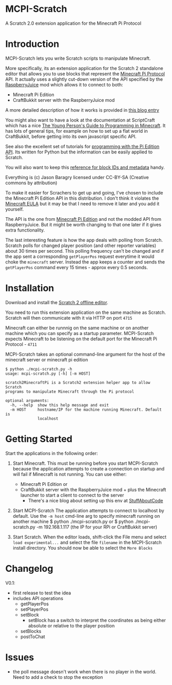 MCPI-Scratch
================

A Scratch 2.0 extension application for the Minecraft Pi Protocol

# Introduction
MCPI-Scratch lets you write Scratch scripts to manipulate Minecraft. 

More specifically, its an extension application for the Scratch 2 standalone editor that allows you to use blocks that represent the [Minecraft Pi Protocol](http://wiki.vg/Minecraft_Pi_Protocol) API. It actually uses a slightly cut-down version of the API specified by the [RaspberryJuice](http://dev.bukkit.org/bukkit-plugins/raspberryjuice/) mod which allows it to connect to both:
* Minecraft Pi Edition
* CraftBukkit server with the RaspberryJuice mod

A more detailed description of how it works is provided in [this blog entry](http://niphophila.blogspot.com/2014/09/mcpi-scratch-scratch-extension.html)

You might also want to have a look at the documentation at ScriptCraft which has a nice [The Young Person's Guide to Programming in Minecraft](https://github.com/walterhiggins/ScriptCraft/blob/master/docs/YoungPersonsGuideToProgrammingMinecraft.md). It has lots of general tips, for example on how to set up a flat world in CraftBukkit, before getting into its own javascript specific API. 

See also the excellent set of tutorials for [programming with the Pi Edition API](http://www.stuffaboutcode.com/2013/04/minecraft-pi-edition-api-tutorial.html). Its written for Python but the information can be easily applied to Scratch.

You will also want to keep this [reference for block IDs and metadata](http://www.stuffaboutcode.com/p/minecraft-api-reference.html) handy.

Everything is (c) Jason Baragry licensed under CC-BY-SA (Creative commons by attribution)

To make it easier for Scrachers to get up and going, I've chosen to include the Minecraft Pi Edition API in this distribution. I don't think it violates the [Minecraft EULA](https://account.mojang.com/documents/minecraft_eula) but it may be that I need to remove it later and you add it yourself.

The API is the one from [Minecraft Pi Edition](http://minecraft.gamepedia.com/Pi_Edition) and not the modded API from RaspberryJuice. But it might be worth changing to that one later if it gives extra functionality.

The last interesting feature is how the app deals with polling from Scratch. Scratch polls for changed player position (and other reporter variables) about 30 times per second. This polling frequency can't be changed and if the app sent a corresponding `getPlayerPos` request everytime it would choke the `minecraft` server. Instead the app keeps a counter and sends the `getPlayerPos` command every 15 times - approx every 0.5 seconds.

# Installation
Download and install the [Scratch 2 offline editor](http://scratch.mit.edu/scratch2download/).

You need to run this extension application on the same machine as Scratch. Scratch will then communicate with it via HTTP on port `4715`

Minecraft can either be runnnig on the same machine or on another machine which you can specify as a startup parameter. MCPI-Scratch expects Minecraft to be listening on the default port for the Minecraft Pi Protocol - `4711`

MCPI-Scratch takes an optional command-line argument for the host of the minecraft server or minecraft pi edition

	$ python ./mcpi-scratch.py -h
	usage: mcpi-scratch.py [-h] [-m HOST]

	scratch2MinecraftPi is a Scratch2 extension helper app to allow Scratch
	programs to manipulate Minecraft through the Pi protocol

	optional arguments:
	  -h, --help  show this help message and exit
	  -m HOST     hostname/IP for the machine running Minecraft. Default is
	              localhost


# Getting Started
Start the applications in the following order:

1. Start Minecraft. 
This must be running before you start MCPI-Scratch because the application attempts to create a connection on startup and will fail if Minecraft is not running. You can use either:
	* Minecraft Pi Edition or 
	* CraftBukkit server with the RaspberryJuice mod + plus the Minecraft launcher to start a client to connect to the server
		* There's a nice blog about setting up this env at [StuffAboutCode](http://www.stuffaboutcode.com/2013/06/programming-minecraft-with-bukkit.html)

2. Start MCPI-Scratch
The application attempts to connect to localhost by default. Use the `-m host` cmd-line arg to specify minecraft running on another machine
	$ python ./mcpi-scratch.py
	or
	$ python ./mcpi-scratch.py -m 192.168.1.117 (the IP for your RPi or CraftBukkit server)

3. Start Scratch. 
When the editor loads, shift-click the File menu and select `load experimental...` and select the file `filename` in the MCPI-Scratch install directory. You should now be able to select the `More Blocks` 



# Changelog

V0.1:
* first release to test the idea
* includes API operations
	* getPlayerPos
	* setPlayerPos
	* setBlock
		* setBlock has a switch to interpret the coordinates as being either absolute or relative to the player position
	* setBlocks
	* postToChat

# Issues
* the poll message doesn't work when there is no player in the world. Need to add a check to stop the exception



